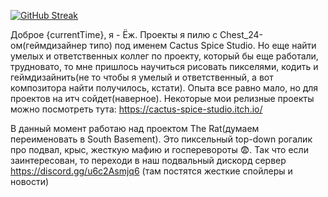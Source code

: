 [![GitHub Streak](https://streak-stats.demolab.com?user=YUJECK&theme=apprentice&hide_border=true)](https://git.io/streak-stats)

Доброе {currentTime}, я - Ёж. Проекты я пилю с Chest_24-ом(геймдизайнер типо) под именем Cactus Spice Studio. Но еще найти умелых и ответственных коллег по проекту, который бы еще работали, трудновато, то мне пришлось научиться рисовать пикселями, кодить и геймдизайнить(не то чтобы я умелый и ответственный, а вот композитора найти получилось, кстати). Опыта все равно мало, но для проектов на итч сойдет(наверное). Некоторые мои релизные проекты можно посмотреть тута: https://cactus-spice-studio.itch.io/

В данный момент работаю над проектом The Rat(думаем переименовать в South Basement). Это пиксельный top-down рогалик про подвал, крыс, жесткую мафию и госперевороты 😨. Так что если заинтересован, то переходи в наш подвальный дискорд сервер https://discord.gg/u6c2Asmjq6 (там постятся жесткие спойлеры и новости)
